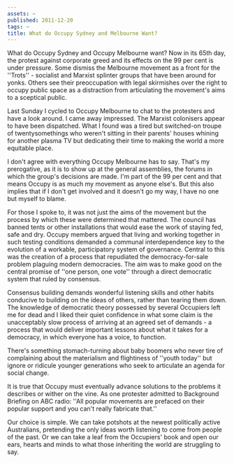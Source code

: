 ```yaml
---
assets: ~
published: 2011-12-20
tags: ~
title: What do Occupy Sydney and Melbourne Want?
---
```

What do Occupy Sydney and Occupy Melbourne want? Now in its 65th day, the protest against corporate greed and its effects on the 99 per cent is under pressure.
Some dismiss the Melbourne movement as a front for the ''Trots'' - socialist and Marxist splinter groups that have been around for yonks. Others see their preoccupation with legal skirmishes over the right to occupy public space as a distraction from articulating the movement's aims to a sceptical public.

Last Sunday I cycled to Occupy Melbourne to chat to the protesters and have a look around. I came away impressed. The Marxist colonisers appear to have been dispatched. What I found was a tired but switched-on troupe of twentysomethings who weren't sitting in their parents' houses whining for another plasma TV but dedicating their time to making the world a more equitable place.

I don't agree with everything Occupy Melbourne has to say. That's my prerogative, as it is to show up at the general assemblies, the forums in which the group's decisions are made. I'm part of the 99 per cent and that means Occupy is as much my movement as anyone else's. But this also implies that if I don't get involved and it doesn't go my way, I have no one but myself to blame.

For those I spoke to, it was not just the aims of the movement but the process by which these were determined that mattered. The council has banned tents or other installations that would ease the work of staying fed, safe and dry. Occupy members argued that living and working together in such testing conditions demanded a communal interdependence key to the evolution of a workable, participatory system of governance. Central to this was the creation of a process that repudiated the democracy-for-sale problem plaguing modern democracies. The aim was to make good on the central promise of ''one person, one vote'' through a direct democratic system that ruled by consensus.

Consensus building demands wonderful listening skills and other habits conducive to building on the ideas of others, rather than tearing them down. The knowledge of democratic theory possessed by several Occupiers left me for dead and I liked their quiet confidence in what some claim is the unacceptably slow process of arriving at an agreed set of demands - a process that would deliver important lessons about what it takes for a democracy, in which everyone has a voice, to function.

There's something stomach-turning about baby boomers who never tire of complaining about the materialism and flightiness of ''youth today'' but ignore or ridicule younger generations who seek to articulate an agenda for social change.

It is true that Occupy must eventually advance solutions to the problems it describes or wither on the vine. As one protester admitted to Background Briefing on ABC radio: ''All popular movements are prefaced on their popular support and you can't really fabricate that.''

Our choice is simple. We can take potshots at the newest politically active Australians, pretending the only ideas worth listening to come from people of the past. Or we can take a leaf from the Occupiers' book and open our ears, hearts and minds to what those inheriting the world are struggling to say.
